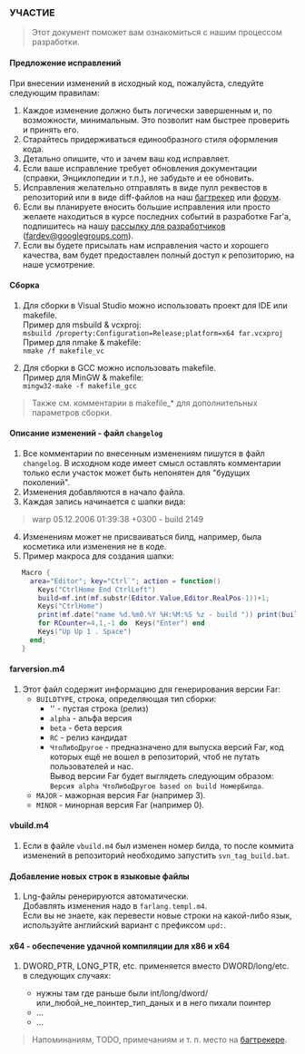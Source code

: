 ﻿### УЧАСТИЕ

> Этот документ поможет вам ознакомиться с нашим процессом разработки.

#### Предложение исправлений

При внесении изменений в исходный код, пожалуйста, следуйте следующим правилам:

1. Каждое изменение должно быть логически завершенным и, по возможности,
   минимальным. Это позволит нам быстрее проверить и принять его.
2. Старайтесь придерживаться единообразного стиля оформления кода.
3. Детально опишите, что и зачем ваш код исправляет.
4. Если ваше исправление требует обновления документации (справки,
   Энциклопедии и т.п.), не забудьте и ее обновить.
5. Исправления желательно отправлять в виде пулл реквестов в репозиторий
   или в виде diff-файлов на наш [багтрекер](http://bugs.farmanager.com)
   или [форум](http://forum.farmanager.com/viewforum.php?f=54).
6. Если вы планируете вносить большие исправления или просто желаете находиться
   в курсе последних событий в разработке Far'а, подпишитесь на нашу
   [рассылку для разработчиков](http://groups.google.com/group/fardev) (fardev@googlegroups.com).
7. Если вы будете присылать нам исправления часто и хорошего качества,
   вам будет предоставлен полный доступ к репозиторию, на наше усмотрение.


#### Сборка

1. Для сборки в Visual Studio можно использовать проект для IDE или makefile.  
   Пример для msbuild & vcxproj:  
   `msbuild /property:Configuration=Release;platform=x64 far.vcxproj`  
   Пример для nmake & makefile:  
   `nmake /f makefile_vc`

2. Для сборки в GCC можно использовать makefile.  
   Пример для MinGW & makefile:  
   `mingw32-make -f makefile_gcc`

> Также см. комментарии в makefile_* для дополнительных параметров сборки.

#### Описание изменений - файл `changelog`

1. Все комментарии по внесенным изменениям пишутся в файл `changelog`.
   В исходном коде имеет смысл оставлять комментарии только если участок
   может быть непонятен для "будущих поколений".
2. Изменения добавляются в начало файла.
3. Каждая запись начинается с шапки вида:
>   warp 05.12.2006 01:39:38 +0300 - build 2149
4. Изменениям может не присваиваться билд, например, была косметика или
   изменения не в коде.
5. Пример макроса для создания шапки:

```lua
   Macro {
     area="Editor"; key="Ctrl`"; action = function()
       Keys("CtrlHome End CtrlLeft")
       build=mf.int(mf.substr(Editor.Value,Editor.RealPos-1))+1;
       Keys("CtrlHome")
       print(mf.date("name %d.%m0.%Y %H:%M:%S %z - build ")) print(build)
       for RCounter=4,1,-1 do  Keys("Enter") end
       Keys("Up Up 1 . Space")
     end;
   }
```
#### farversion.m4

1. Этот файл содержит информацию для генерирования версии Far:
   * `BUILDTYPE`, строка, определяющая тип сборки:
      - '' - пустая строка (релиз)
      - `alpha` - альфа версия
      - `beta` - бета версия
      - `RC` - релиз кандидат
      - `ЧтоЛибоДругое` - предназначено для выпуска версий Far, код которых
        ещё не вошел в репозиторий, чтоб не путать пользователей и нас.  
        Вывод версии Far будет выглядеть следующим образом:  
        `Версия alpha ЧтоЛибоДругое based on build НомерБилда`.
   * `MAJOR` - мажорная версия Far (например 3).
   * `MINOR` - минорная версия Far (например 0).


#### vbuild.m4

1. Если в файле `vbuild.m4` был изменен номер билда, то после коммита
   изменений в репозиторий необходимо запустить `svn_tag_build.bat`.


#### Добавление новых строк в языковые файлы

1. Lng-файлы ренерируются автоматически.  
   Добавлять изменения надо в `farlang.templ.m4`.  
   Если вы не знаете, как перевести новые строки на какой-либо язык,
   используйте английский вариант с префиксом `upd:`.  


#### x64 - обеспечение удачной компиляции для x86 и x64

1. DWORD_PTR, LONG_PTR, etc. применяется вместо DWORD/long/etc. в следующих
   случаях:

   - нужны там где раньше были int/long/dword/или_любой_не_поинтер_тип_даных
      и в него пихали поинтер
   - ...
   - ...


> Напоминаниям, TODO, примечаниям и т. п. место на [багтрекере](http://bugs.farmanager.com).

